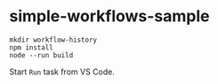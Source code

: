 # simple-workflows-sample

```
mkdir workflow-history
npm install
node --run build
```

Start `Run` task from VS Code.